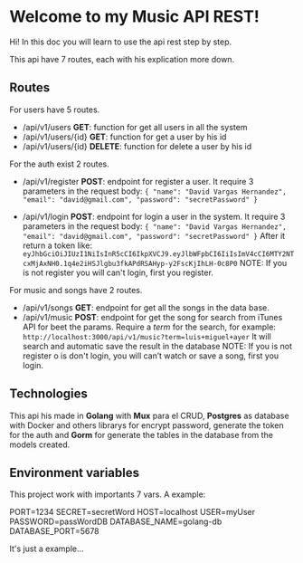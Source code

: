 # Welcome to my Music API REST!

Hi! In this doc you will learn to use the api rest step by step.

This api have 7 routes, each with his explication more down.

## Routes

For users have 5 routes.

- /api/v1/users **GET**: function for get all users in all the system
- /api/v1/users/{id} **GET**: function for get a user by his id
- /api/v1/users/{id} **DELETE**: function for delete a user by his id

For the auth exist 2 routes.

- /api/v1/register **POST**: endpoint for register a user. It require 3 parameters in the request body:
  `{ "name": "David Vargas Hernandez", "email": "david@gmail.com", "password": "secretPassword" }`

- /api/v1/login **POST**: endpoint for login a user in the system. It require 3 parameters in the request body:
  `{ "name": "David Vargas Hernandez", "email": "david@gmail.com", "password": "secretPassword" }`
  After it return a token like: `eyJhbGciOiJIUzI1NiIsInR5cCI6IkpXVCJ9.eyJlbWFpbCI6IiIsImV4cCI6MTY2NTcxMjAxNH0.1q4e2iHSJlgbu3fkAPdRSAHyp-y2FscKjIhLH-0c8P0`
  NOTE: If you is not register you will can't login, first you register.

For music and songs have 2 routes.

- /api/v1/songs **GET**: endpoint for get all the songs in the data base.
- /api/v1/music **POST**: endpoint for get the song for search from iTunes API for beet the params. Require a _term_ for the search, for example:
  `http://localhost:3000/api/v1/music?term=luis+miguel+ayer`
  It will search and automatic save the result in the database
  NOTE: If you is not register o is don't login, you will can’t watch or save a song, first you login.

## Technologies

This api his made in **Golang** with **Mux** para el CRUD, **Postgres** as database with Docker and others librarys for encrypt password, generate the token for the auth and **Gorm** for generate the tables in the database from the models created.

## Environment variables

This project work with importants 7 vars. A example:

PORT=1234
SECRET=secretWord
HOST=localhost
USER=myUser
PASSWORD=passWordDB
DATABASE_NAME=golang-db
DATABASE_PORT=5678

It's just a example...
